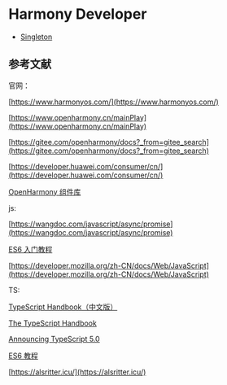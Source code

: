 # Harmony Developer

* [Singleton](harmony/singleton.md)

## 参考文献

官网：

[https://www.harmonyos.com/](https://www.harmonyos.com/)

[https://www.openharmony.cn/mainPlay](https://www.openharmony.cn/mainPlay)

[https://gitee.com/openharmony/docs?_from=gitee_search](https://gitee.com/openharmony/docs?_from=gitee_search)

[https://developer.huawei.com/consumer/cn/](https://developer.huawei.com/consumer/cn/)

[OpenHarmony 组件库](https://gitee.com/explore/harmony?_from=gitee_search)

js:

[https://wangdoc.com/javascript/async/promise](https://wangdoc.com/javascript/async/promise)

[ES6 入门教程](https://es6.ruanyifeng.com/)

[https://developer.mozilla.org/zh-CN/docs/Web/JavaScript](https://developer.mozilla.org/zh-CN/docs/Web/JavaScript)

TS:

[TypeScript Handbook（中文版）](https://sososdk.gitee.io/typescript/)

[The TypeScript Handbook](https://www.typescriptlang.org/docs/handbook/intro.html)

[Announcing TypeScript 5.0](https://devblogs.microsoft.com/typescript/announcing-typescript-5-0/)

[ES6 教程](https://wangdoc.com/es6/)

[https://alsritter.icu/](https://alsritter.icu/)
